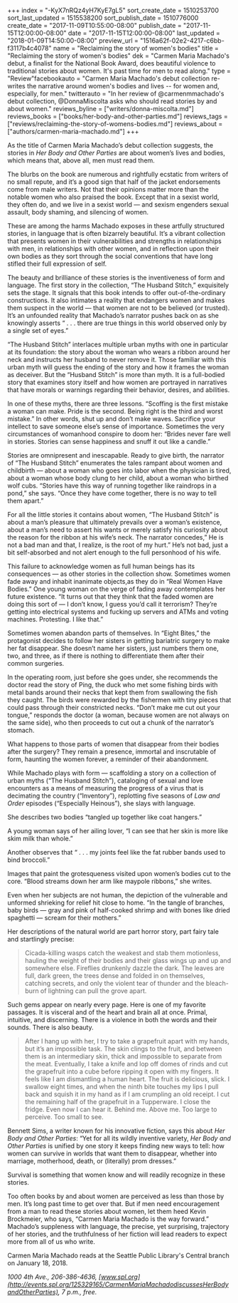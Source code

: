+++
index = "-KyX7nRQz4yH7KyE7gL5"
sort_create_date = 1510253700
sort_last_updated = 1515538200
sort_publish_date = 1510776000
create_date = "2017-11-09T10:55:00-08:00"
publish_date = "2017-11-15T12:00:00-08:00"
date = "2017-11-15T12:00:00-08:00"
last_updated = "2018-01-09T14:50:00-08:00"
preview_url = "1516a62f-02e2-4217-c6bb-f3117b4c4078"
name = "Reclaiming the story of women's bodies"
title = "Reclaiming the story of women's bodies"
dek = "Carmen Maria Machado's debut, a finalist for the National Book Award, does beautiful violence to traditional stories about women. It's past time for men to read along."
type = "Review"facebookauto = "Carmen Maria Machado's debut collection re-writes the narrative around women's bodies and lives -- for women and, especially, for men."
twitterauto = "In her review of @carmenmmachado's debut collection, @DonnaMiscolta asks who should read stories by and about women."
reviews_byline = ["writers/donna-miscolta.md"]
reviews_books = ["books/her-body-and-other-parties.md"]
reviews_tags = ["reviews/reclaiming-the-story-of-womens-bodies.md"]
reviews_about = ["authors/carmen-maria-machado.md"]
+++

As the title of Carmen Maria Machado’s debut collection suggests, the stories in _Her Body and Other Parties_ are about women’s lives and bodies, which means that, above all, men must read them. 

The blurbs on the book are numerous and rightfully ecstatic from writers of no small repute, and it’s a good sign that half of the jacket endorsements come from male writers. Not that their opinions matter more than the notable women who also praised the book. Except that in a sexist world, they often do, and we live in a sexist world — and sexism engenders sexual assault, body shaming, and silencing of women.

These are among the harms Machado exposes in these artfully structured stories, in language that is often bizarrely beautiful. It’s a vibrant collection that presents women in their vulnerabilities and strengths in relationships with men, in relationships with other women, and in reflection upon their own bodies as they sort through the social conventions that have long stifled their full expression of self.

<div class="break"></div>

The beauty and brilliance of these stories is the inventiveness of form and language. The first story in the collection, “The Husband Stitch,” exquisitely sets the stage. It signals that this book intends to offer out-of-the-ordinary constructions. It also intimates a reality that endangers women and makes them suspect in the world — that women are not to be believed (or trusted). It’s an unfounded reality that Machado’s narrator pushes back on as she knowingly asserts “ . . . there are true things in this world observed only by a single set of eyes.” 

“The Husband Stitch” interlaces multiple urban myths with one in particular at its foundation: the story about the woman who wears a ribbon around her neck and instructs her husband to never remove it. Those familiar with this urban myth will guess the ending of the story and how it frames the woman as deceiver. But the “Husband Stitch” is more than myth. It is a full-bodied story that examines story itself and how women are portrayed in narratives that have morals or warnings regarding their behavior, desires, and abilities. 

In one of these myths, there are three lessons. “Scoffing is the first mistake a woman can make. Pride is the second. Being right is the third and worst mistake.” In other words, shut up and don’t make waves. Sacrifice your intellect to save someone else’s sense of importance. Sometimes the very circumstances of womanhood conspire to doom her: “Brides never fare well in stories. Stories can sense happiness and snuff it out like a candle.”

Stories are omnipresent and inescapable. Ready to give birth, the narrator of “The Husband Stitch” enumerates the tales rampant about women and childbirth — about a woman who goes into labor when the physician is tired, about a woman whose body clung to her child, about a woman who birthed wolf cubs. “Stories have this way of running together like raindrops in a pond,” she says. “Once they have come together, there is no way to tell them apart.”

For all the little stories it contains about women, “The Husband Stitch” is about a man’s pleasure that ultimately prevails over a woman’s existence, about a man’s need to assert his wants or merely satisfy his curiosity about the reason for the ribbon at his wife’s neck. The narrator concedes,” He is not a bad man and that, I realize, is the root of my hurt.” He’s not bad, just a bit self-absorbed and not alert enough to the full personhood of his wife.

<div class="break"></div>

This failure to acknowledge women as full human beings has its consequences — as other stories in the collection show. Sometimes women fade away and inhabit inanimate objects,as they do in “Real Women Have Bodies.” One young woman on the verge of fading away contemplates her future existence. “It turns out that they think that the faded women are doing this sort of — I don’t know, I guess you’d call it terrorism? They’re getting into electrical systems and fucking up servers and ATMs and voting machines. Protesting. I like that.”

Sometimes women abandon parts of themselves. In “Eight Bites,” the protagonist decides to follow her sisters in getting bariatric surgery to make her fat disappear.  She doesn’t name her sisters, just numbers them one, two, and three, as if there is nothing to differentiate them after their common surgeries.

In the operating room, just before she goes under, she recommends the doctor read the story of Ping, the duck who met some fishing birds with metal bands around their necks that kept them from swallowing the fish they caught. The birds were rewarded by the fishermen with tiny pieces that could pass through their constricted necks. “Don’t make me cut out your tongue,” responds the doctor (a woman, because women are not always on the same side), who then proceeds to cut out a chunk of the narrator’s stomach.

What happens to those parts of women that disappear from their bodies after the surgery? They remain a presence, immortal and inscrutable of form, haunting the women forever, a reminder of their abandonment.

<div class="break"></div>

While Machado plays with form — scaffolding a story on a collection of urban myths (“The Husband Stitch”), cataloging of sexual and love encounters as a means of measuring the progress of a virus that is decimating the country (“Inventory”), replotting five seasons of _Law and Order_ episodes (“Especially Heinous”), she slays with language.

She describes two bodies “tangled up together like coat hangers.”

A young woman says of her ailing lover, “I can see that her skin is more like skim milk than whole.”

Another observes that “ . . . my joints feel like the fat rubber bands used to bind broccoli.”

Images that paint the grotesqueness visited upon women’s bodies cut to the core. “Blood streams down her arm like maypole ribbons,” she writes.

Even when her subjects are not human, the depiction of the vulnerable and unformed shrieking for relief hit close to home. “In the tangle of branches, baby birds — gray and pink of half-cooked shrimp and with bones like dried spaghetti — scream for their mothers.”

Her descriptions of the natural world are part horror story, part fairy tale and startlingly precise:

<blockquote>Cicada-killing wasps catch the weakest and stab them motionless, hauling the weight of their bodies and their glass wings up and up and somewhere else. Fireflies drunkenly dazzle the dark. The leaves are full, dark green, the trees dense and folded in on themselves, catching secrets, and only the violent tear of thunder and the bleach-burn of lightning can pull the grove apart.</blockquote>

Such gems appear on nearly every page. Here is one of my favorite passages. It is visceral and of the heart and brain all at once. Primal, intuitive, and discerning. There is a violence in both the words and their sounds. There is also beauty.

<blockquote>After I hang up with her, I try to take a grapefruit apart with my hands, but it’s an impossible task. The skin clings to the fruit, and between them is an intermediary skin, thick and impossible to separate from the meat. Eventually, I take a knife and lop off domes of rinds and cut the grapefruit into a cube before ripping it open with my fingers. It feels like I am dismantling a human heart. The fruit is delicious, slick. I swallow eight times, and when the ninth bite touches my lips I pull back and squish it in my hand as if I am crumpling an old receipt. I cut the remaining half of the grapefruit in a Tupperware. I close the fridge. Even now I can hear it. Behind me. Above me. Too large to perceive. Too small to see.</blockquote>

<div class="break"></div>

Bennett Sims, a writer known for his innovative fiction, says this about _Her Body and Other Parties_: “Yet for all its wildly inventive variety, _Her Body and Other Parties_ is unified by one story it keeps finding new ways to tell: how women can survive in worlds that want them to disappear, whether into marriage, motherhood, death, or (literally) prom dresses.” 

Survival is something that women know and will readily recognize in these stories. 

Too often books by and about women are perceived as less than those by men. It’s long past time to get over that. But if men need encouragement from a man to read these stories about women, let them heed Kevin Brockmeier, who says, “Carmen Maria Machado is the way forward.” Machado’s suppleness with language, the precise, yet surprising, trajectory of her stories, and the truthfulness of her fiction will lead readers to expect more from all of us who write.

<div class="footer">Carmen Maria Machado reads at the Seattle Public Library's Central branch on January 18, 2018.

*1000 4th Ave., 206-386-4636, [www.spl.org](http://events.spl.org/125329165/CarmenMariaMachadodiscussesHerBodyandOtherParties), 7 p.m., free.*</div>
